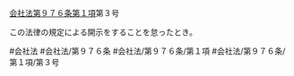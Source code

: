 [会社法第９７６条第１項](会社法＿＿＿＿第９７６条第１項)第３号

この法律の規定による開示をすることを怠ったとき。


#会社法
#会社法/第９７６条
#会社法/第９７６条/第１項
#会社法/第９７６条/第１項/第３号
